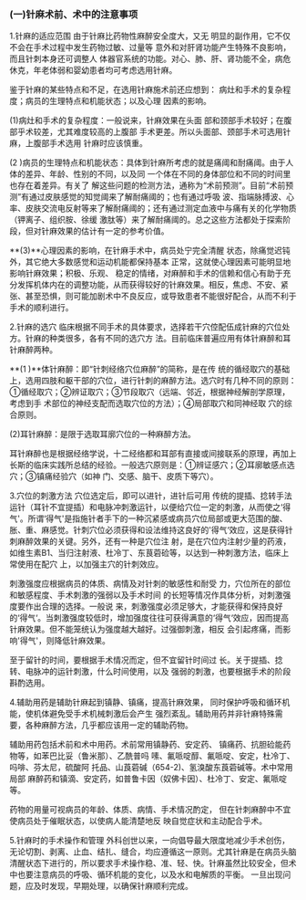 ###   (一)针麻术前、术中的注意事项  

1.针麻的适应范围      由于针麻比药物性麻醉安全度大，又无 明显的副作用，它不仅不会在手术过程中发生药物过敏、过量等 意外和对肝肾功能产生特殊不良影响，而且针刺本身还可调整人 体器官系统的功能。对心、肺、肝、肾功能不全，病危休克，年老体弱和婴幼患者均可考虑选用针麻。

  鉴于针麻的某些特点和不足，在选用针麻施术前还应想到： 病灶和手术的复杂程度；病员的生理特点和机能状态；以及心理 因素的影响。

  (1)病灶和手术的复杂程度：一般说来，针麻效果在头面 部和颈部手术较好；在腹部乎术较差，尤其难度较高的上腹部 手术更差。所以头面部、颈部手术可选用针麻，上腹部手术选用 针麻时应该慎重。

  (2 )病员的生理特点和机能状态：具体到针麻所考虑的就是痛阈和耐痛阈。由于人体的差异、年龄、性别的不同，以及同 一个体在不同的身体部位和不同的时间里也存在着差异。有关了  解这些问题的检测方法，通称为“术前预测”。目前“术前预测”有通过皮肤感觉的知觉阈来了解耐痛阈的；也有通过呼吸 波、指端脉搏波、心率、皮肤交流电反射等来了解耐痛阈的；还有通过测定血液中与痛有关的化学物质（钾离子、组织胺、徐缓 激肽等）来了解耐痛阈的。总之这些方法都处于探索阶段，但对针麻效果的估计有一定的参考价值。

  **(3)**心理因素的影响，在针麻手术中，病员处宁完全清醒  状态，除痛觉迟钝外，其它绝大多数感觉和运动机能都保持基本 正常，这就使心理因素可能明显地影响针麻效果；积极、乐观、 稳定的情绪，对麻醉和手术的信赖和信心有助于充分发挥机体内在的调整功能，从而获得较好的针麻效果。相反，焦虑、不安、紧张、甚至恐惧，则可能加剧术中不良反应，或导致患者不能很好配合，从而不利于手术的顺利进行。

  2.针麻的选穴     临床根据不同手术的具体要求，选择若干穴倥配伍成针麻的穴位处方。针麻的种类很多，各有不同的选穴方  法。目前临床普遍应用有体针麻醉和耳针麻醉两种。

  **(1 )**体针麻醉：即“针刺经络穴位麻醉”的简称，是在传  统的循经取穴的基础上，选用四肢和躯干部的穴位，进行针刺的麻醉方法。选穴时有几种不同的原则：①循经取穴；②辨证取穴；③节段取穴（远端、邻近，根据神经解剖学原理，考虑到手  术部位的神经支配而选取穴位的方法）；④局部取穴和同神经取  穴的综合原则。 

 (2)耳针麻醉：是限于选取耳廓穴位的一种麻醉方法。

 耳针麻醉也是根据经络学说，十二经络都和耳部有直接或间接联系的原理，再加上长斯的临床实践所总结的经验。一般选穴原则是：①辨证感穴；②耳廓敏感点选穴；③镇痛经验穴（如神  门、交感、脑干、皮质下等穴）。 

3.穴位的刺激方法    穴位选定后，即可以进针，进针后可用 传统的提插、捻转手法运针（耳针不宜提插）和电脉冲刺激运针，以便给穴位一定的刺激，从而使之‘得气'。所谓‘得气'是指施针者手下的一种沉紧感或病员穴位局部或更大范围的酸、  胀、重、麻感觉。针刺穴位必须获得和设法维持这良好的'得气‘效应，这是获得针刺麻醉效果的关键。另外，还有一种是穴位注  射，是在穴位内注射少量的药液，如维生素B1、当归注射液、杜冷丁、东茛菪硷等，以达到一种刺激方法，临床上常使用在配穴  上，以加强主穴的针刺效应。

  刺激强度应根据病员的体质、病情及对针刺的敏感性和耐受  力，穴位所在的部位和敏感程度、手术刺激的强弱以及手术时间 的长短等情况作具体分析，对刺激强度要作出合理的选择。一般说 来，刺激强度必须足够大，才能获得和保持良好的‘得气‘。当刺激强度较低时，增加强度往往可获得满意的‘得气‘效应，因而提高针麻效果。但不能笼统认为强度越大越好。过强御刺激，相反 会引起疼痛，而影响'得气'，则降低针麻效果。 

 至于留针的时间，要根据手术情况而定，但不宜留针时间过  长。关于提插、捻转、电脉冲的运针刺激，什么时间使用，以及 强弱的刺激，也要根据手术的阶段斟酌选用。

  4.辅助用药是辅助针麻起到镇静、镇痛，提高针麻效果，  同时保护呼吸和循环机能，使机体避免受手术机械刺激后会产生  强烈紊乱。辅助用药并非针麻特殊需要，各种麻醉方法，几乎都应该用一定的辅助药物。 

 辅助用药包括术前和术中用药。术前常用镇静药、安定药、  镇痛药、抗胆硷能药物等，如苯巴比妥（鲁米那）、乙酰普吗  嗉、氟哌啶醇、氟哌啶、安定，杜冷丁、吗啡、芬太尼，硫酸阿 托品、山莨菪碱（654-2)、氢溴酸东莨菪碱等。术中常用局部 麻醉药和镇滴、安定药，如普鲁卡因（奴佛卡因）、杜冷丁、安定、氟哌啶等。

药物的用量可视病员的年龄、体质、病情、手术情况酌定，  但在针刺麻醉中不宜使病员处于催眠状态，以使病人能清楚地反 映自觉症状和主动配合乎术。  

5.针麻时的手术操作和管理      外科创世以来，一向倡导最大限度地减少手术创伤，无论切割、剥离、止血、结扎、缝合，均应遵循这一原则。尤其针麻是在病员头脑清醒状态下进行的，所以要求手术操作稳、准、轻、快。针麻虽然比较安全，但术中也要注意病员的呼吸、循环机能的变化，以及水和电解质的平衡。  一旦出现问题，应及时发现，早期处理，以确保针麻顺利完成。
